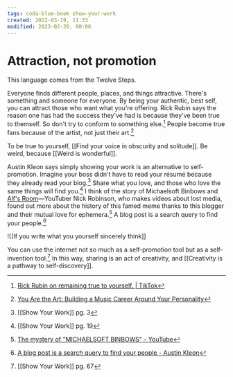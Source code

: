```yaml
---
tags: coda-blue-book show-your-work
created: 2022-03-19, 11:33
modified: 2023-02-26, 00:06
---
```


# Attraction, not promotion
This language comes from the Twelve Steps.

Everyone finds different people, places, and things attractive. There's something and someone for everyone. By being your authentic, best self, you can attract those who want what you're offering. Rick Rubin says the reason one has had the success they've had is because they've been true to themself. So don't try to conform to something else.[^1] People become true fans because of the artist, not just their art.[^2]

To be true to yourself, [[Find your voice in obscurity and solitude]]. Be weird, because [[Weird is wonderful]].

Austin Kleon says simply showing your work is an alternative to self-promotion. Imagine your boss didn't have to read your résumé because they already read your blog.[^3] Share what you love, and those who love the same things will find you.[^4] I think of the story of Michaelsoft Binbows and [Alf's Room](https://alf-s-room.com)—YouTuber Nick Robinson, who makes videos about lost media, found out more about the history of this famed meme thanks to this blogger and their mutual love for ephemera.[^5] A blog post is a search query to find your people.[^6]

![[If you write what you yourself sincerely think]]

You can use the internet not so much as a self-promotion tool but as a self-invention tool.[^7] In this way, sharing is an act of creativity, and [[Creativity is a pathway to self-discovery]].

[^1]: [Rick Rubin on remaining true to yourself. | TikTok](https://www.tiktok.com/@glo.io/video/7162928809094925614?is_from_webapp=v1&item_id=7162928809094925614&utm_campaign=an_app_to_find_new_fans&utm_medium=email&utm_source=newsletter&utm_term=2023-01-04)
[^2]: [You Are the Art: Building a Music Career Around Your Personality](https://www.digitalmusicnews.com/2022/12/30/you-are-the-art-building-a-music-career-around-your-personality/?utm_source=newsletter&utm_medium=email&utm_campaign=an_app_to_find_new_fans&utm_term=2023-01-04)
[^3]: [[Show Your Work]] pg. 3
[^4]: [[Show Your Work]] pg. 19
[^5]: [The mystery of "MICHAELSOFT BINBOWS" - YouTube](https://youtu.be/yDzAAjzbV5g)
[^6]: [A blog post is a search query to find your people - Austin Kleon](https://austinkleon.com/2023/02/19/a-blog-post-is-a-search-query-to-find-your-people/?utm_source=substack&utm_medium=email)
[^7]: [[Show Your Work]] pg. 67
